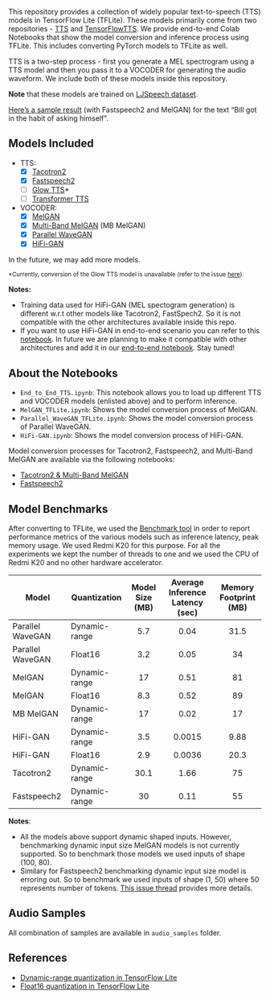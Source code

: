 This repository provides a collection of widely popular text-to-speech (TTS) models in TensorFlow Lite (TFLite). These models primarily come from two repositories - [TTS](https://github.com/mozilla/TTS) and [TensorFlowTTS](https://github.com/TensorSpeech/TensorFlowTTS). We provide end-to-end Colab Notebooks that show the model conversion and inference process using TFLite. This includes converting PyTorch models to TFLite as well. 

TTS is a two-step process - first you generate a MEL spectrogram using a TTS model and then you pass it to a VOCODER for generating the audio waveform.  We include both of these models inside this repository.  

**Note** that these models are trained on [LJSpeech dataset](https://www.tensorflow.org/datasets/catalog/ljspeech).

[Here’s a sample result](https://storage.googleapis.com/demo-experiments/demo_tts.wav) (with Fastspeech2 and MelGAN) for the text “Bill got in the habit of asking himself".

## Models Included


- TTS:
    - [x] [Tacotron2](https://github.com/NVIDIA/tacotron2)
    - [x] [Fastspeech2](https://arxiv.org/abs/2006.04558)
    - [ ] [Glow TTS](https://arxiv.org/abs/2005.11129)*
    - [ ] [Transformer TTS](https://arxiv.org/abs/1809.08895)
- VOCODER:
    - [x] [MelGAN](https://arxiv.org/abs/1910.06711)
    - [x] [Multi-Band MelGAN](https://arxiv.org/abs/2005.05106) (MB MelGAN)
    - [x] [Parallel WaveGAN](https://arxiv.org/abs/1910.11480)
    - [x] [HiFi-GAN](https://arxiv.org/pdf/2010.05646.pdf)

In the future, we may add more models.

<small> *Currently, conversion of the Glow TTS model is unavailable (refer to the issue [here](https://github.com/pytorch/pytorch/issues/50009)). </small>

**Notes:**

- Training data used for HiFi-GAN (MEL spectogram generation) is different w.r.t other models like Tacotron2, FastSpech2. So it is not compatible with the other architectures available inside this repo.
- If you want to use HiFi-GAN in end-to-end scenario you can refer to this [notebook](https://github.com/jaywalnut310/glow-tts/blob/master/inference_hifigan.ipynb). In future we are planning to make it compatible with other architectures and add it in our [end-to-end notebook](https://github.com/tulasiram58827/TTS_TFLite/blob/main/End_to_End_TTS.ipynb). Stay tuned!

## About the Notebooks
- `End_to_End_TTS.ipynb`: This notebook allows you to load up different TTS and VOCODER models (enlisted above) and to perform inference. 
- `MelGAN_TFLite.ipynb`: Shows the model conversion process of MelGAN. 
- `Parallel_WaveGAN_TFLite.ipynb`: Shows the model conversion process of Parallel WaveGAN. 
- `HiFi-GAN.ipynb`: Shows the model conversion process of HiFi-GAN.

Model conversion processes for Tacotron2, Fastspeech2, and Multi-Band MelGAN are available via the following notebooks:

- [Tacotron2 & Multi-Band MelGAN](https://colab.research.google.com/github/mozilla/TTS/blob/master/notebooks/DDC_TTS_and_MultiBand_MelGAN_TFLite_Example.ipynb)
- [Fastspeech2](https://github.com/TensorSpeech/TensorFlowTTS/blob/master/notebooks/TensorFlowTTS_FastSpeech_with_TFLite.ipynb)
## Model Benchmarks

After converting to TFLite, we used the [Benchmark tool](https://www.tensorflow.org/lite/performance/measurement) in order to report performance metrics of the various models such as inference latency, peak memory usage. We used Redmi K20 for this purpose. For all the experiments we kept the number of threads to one and we used the CPU of Redmi K20 and no other hardware accelerator. 

| **Model**        | **Quantization** | **Model Size (MB)** | **Average Inference Latency (sec)** | **Memory Footprint (MB)** |
| ---------------- | ---------------- | :-----------------: | :----------------------------------:| :-----------------------: |
| Parallel WaveGAN | Dynamic-range    | 5.7                 | 0.04                                | 31.5                      |
| Parallel WaveGAN | Float16          | 3.2                 | 0.05                                | 34                        |
| MelGAN           | Dynamic-range    | 17                  | 0.51                                | 81                        |
| MelGAN           | Float16          | 8.3                 | 0.52                                | 89                        |
| MB MelGAN        | Dynamic-range    | 17                  | 0.02                                | 17                        |
| HiFi-GAN         | Dynamic-range    | 3.5                 | 0.0015                              | 9.88                      |
| HiFi-GAN         | Float16          | 2.9                 | 0.0036                              | 20.3                      | 
| Tacotron2        | Dynamic-range    | 30.1                | 1.66                                | 75                        |
| Fastspeech2      | Dynamic-range    | 30                  | 0.11                                | 55                        |

**Notes**:

- All the models above support dynamic shaped inputs. However, benchmarking dynamic input size MelGAN models is not currently supported. So to benchmark those models we used inputs of shape (100, 80).
- Similary for Fastspeech2 benchmarking dynamic input size model is erroring out. So to benchmark we used inputs of shape (1, 50) where 50 represents number of tokens. [This issue thread](https://github.com/tensorflow/tensorflow/issues/45986) provides more details. 

## Audio Samples

All combination of samples are available in `audio_samples` folder.

## References
- [Dynamic-range quantization in TensorFlow Lite](https://www.tensorflow.org/lite/performance/post_training_quant)
- [Float16 quantization in TensorFlow Lite](https://www.tensorflow.org/lite/performance/post_training_float16_quant)
